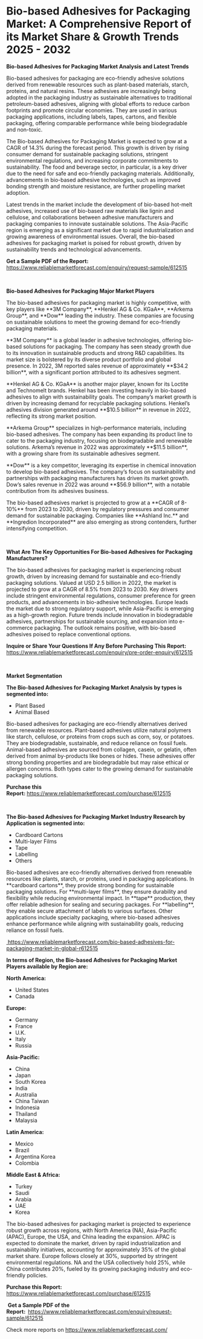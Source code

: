 <p><h1>Bio-based Adhesives for Packaging Market: A Comprehensive Report of its Market Share & Growth Trends 2025 - 2032</h1></p><p><strong>Bio-based Adhesives for Packaging Market Analysis and Latest Trends</strong></p>
<p><p>Bio-based adhesives for packaging are eco-friendly adhesive solutions derived from renewable resources such as plant-based materials, starch, proteins, and natural resins. These adhesives are increasingly being adopted in the packaging industry as sustainable alternatives to traditional petroleum-based adhesives, aligning with global efforts to reduce carbon footprints and promote circular economies. They are used in various packaging applications, including labels, tapes, cartons, and flexible packaging, offering comparable performance while being biodegradable and non-toxic.</p><p>The Bio-based Adhesives for Packaging Market is expected to grow at a CAGR of 14.3% during the forecast period. This growth is driven by rising consumer demand for sustainable packaging solutions, stringent environmental regulations, and increasing corporate commitments to sustainability. The food and beverage sector, in particular, is a key driver due to the need for safe and eco-friendly packaging materials. Additionally, advancements in bio-based adhesive technologies, such as improved bonding strength and moisture resistance, are further propelling market adoption.</p><p>Latest trends in the market include the development of bio-based hot-melt adhesives, increased use of bio-based raw materials like lignin and cellulose, and collaborations between adhesive manufacturers and packaging companies to innovate sustainable solutions. The Asia-Pacific region is emerging as a significant market due to rapid industrialization and growing awareness of environmental issues. Overall, the bio-based adhesives for packaging market is poised for robust growth, driven by sustainability trends and technological advancements.</p></p>
<p><strong>Get a Sample PDF of the Report:&nbsp;</strong> <a href="https://www.reliablemarketforecast.com/enquiry/request-sample/612515?utm_campaign=1743&utm_medium=2&utm_source=Github&utm_content=ia&utm_term=20012025&utm_id=bio-based-adhesives-for-packaging">https://www.reliablemarketforecast.com/enquiry/request-sample/612515</a></p>
<p>&nbsp;</p>
<p><strong>Bio-based Adhesives for Packaging Major Market Players</strong></p>
<p><p>The bio-based adhesives for packaging market is highly competitive, with key players like **3M Company**, **Henkel AG & Co. KGaA**, **Arkema Group**, and **Dow** leading the industry. These companies are focusing on sustainable solutions to meet the growing demand for eco-friendly packaging materials.</p><p>**3M Company** is a global leader in adhesive technologies, offering bio-based solutions for packaging. The company has seen steady growth due to its innovation in sustainable products and strong R&D capabilities. Its market size is bolstered by its diverse product portfolio and global presence. In 2022, 3M reported sales revenue of approximately **$34.2 billion**, with a significant portion attributed to its adhesives segment.</p><p>**Henkel AG & Co. KGaA** is another major player, known for its Loctite and Technomelt brands. Henkel has been investing heavily in bio-based adhesives to align with sustainability goals. The company’s market growth is driven by increasing demand for recyclable packaging solutions. Henkel’s adhesives division generated around **$10.5 billion** in revenue in 2022, reflecting its strong market position.</p><p>**Arkema Group** specializes in high-performance materials, including bio-based adhesives. The company has been expanding its product line to cater to the packaging industry, focusing on biodegradable and renewable solutions. Arkema’s revenue in 2022 was approximately **$11.5 billion**, with a growing share from its sustainable adhesives segment.</p><p>**Dow** is a key competitor, leveraging its expertise in chemical innovation to develop bio-based adhesives. The company’s focus on sustainability and partnerships with packaging manufacturers has driven its market growth. Dow’s sales revenue in 2022 was around **$56.9 billion**, with a notable contribution from its adhesives business.</p><p>The bio-based adhesives market is projected to grow at a **CAGR of 8-10%** from 2023 to 2030, driven by regulatory pressures and consumer demand for sustainable packaging. Companies like **Ashland Inc.** and **Ingredion Incorporated** are also emerging as strong contenders, further intensifying competition.</p></p>
<p>&nbsp;</p>
<p><strong>What Are The Key Opportunities For Bio-based Adhesives for Packaging Manufacturers?</strong></p>
<p><p>The bio-based adhesives for packaging market is experiencing robust growth, driven by increasing demand for sustainable and eco-friendly packaging solutions. Valued at USD 2.5 billion in 2022, the market is projected to grow at a CAGR of 8.5% from 2023 to 2030. Key drivers include stringent environmental regulations, consumer preference for green products, and advancements in bio-adhesive technologies. Europe leads the market due to strong regulatory support, while Asia-Pacific is emerging as a high-growth region. Future trends include innovation in biodegradable adhesives, partnerships for sustainable sourcing, and expansion into e-commerce packaging. The outlook remains positive, with bio-based adhesives poised to replace conventional options.</p></p>
<p><strong>Inquire or Share Your Questions If Any Before Purchasing This Report:</strong> <a href="https://www.reliablemarketforecast.com/enquiry/pre-order-enquiry/612515?utm_campaign=1743&utm_medium=2&utm_source=Github&utm_content=ia&utm_term=20012025&utm_id=bio-based-adhesives-for-packaging">https://www.reliablemarketforecast.com/enquiry/pre-order-enquiry/612515</a></p>
<p>&nbsp;</p>
<p><strong>Market Segmentation</strong></p>
<p><strong>The Bio-based Adhesives for Packaging Market Analysis by types is segmented into:</strong></p>
<p><ul><li>Plant Based</li><li>Animal Based</li></ul></p>
<p><p>Bio-based adhesives for packaging are eco-friendly alternatives derived from renewable resources. Plant-based adhesives utilize natural polymers like starch, cellulose, or proteins from crops such as corn, soy, or potatoes. They are biodegradable, sustainable, and reduce reliance on fossil fuels. Animal-based adhesives are sourced from collagen, casein, or gelatin, often derived from animal by-products like bones or hides. These adhesives offer strong bonding properties and are biodegradable but may raise ethical or allergen concerns. Both types cater to the growing demand for sustainable packaging solutions.</p></p>
<p><strong>Purchase this Report:&nbsp;</strong><a href="https://www.reliablemarketforecast.com/purchase/612515?utm_campaign=1743&utm_medium=2&utm_source=Github&utm_content=ia&utm_term=20012025&utm_id=bio-based-adhesives-for-packaging">https://www.reliablemarketforecast.com/purchase/612515</a></p>
<p>&nbsp;</p>
<p><strong>The Bio-based Adhesives for Packaging Market Industry Research by Application is segmented into:</strong></p>
<p><ul><li>Cardboard Cartons</li><li>Multi-layer Films</li><li>Tape</li><li>Labelling</li><li>Others</li></ul></p>
<p><p>Bio-based adhesives are eco-friendly alternatives derived from renewable resources like plants, starch, or proteins, used in packaging applications. In **cardboard cartons**, they provide strong bonding for sustainable packaging solutions. For **multi-layer films**, they ensure durability and flexibility while reducing environmental impact. In **tape** production, they offer reliable adhesion for sealing and securing packages. For **labelling**, they enable secure attachment of labels to various surfaces. Other applications include specialty packaging, where bio-based adhesives enhance performance while aligning with sustainability goals, reducing reliance on fossil fuels.</p></p>
<p><a href="https://www.reliablemarketforecast.com/bio-based-adhesives-for-packaging-market-in-global-r612515?utm_campaign=1743&utm_medium=2&utm_source=Github&utm_content=ia&utm_term=20012025&utm_id=bio-based-adhesives-for-packaging">&nbsp;https://www.reliablemarketforecast.com/bio-based-adhesives-for-packaging-market-in-global-r612515</a></p>
<p><strong>In terms of Region, the Bio-based Adhesives for Packaging Market Players available by Region are:</strong></p>
<p>
    <p> <strong> North America: </strong>
        <ul>
            <li>United States</li>
            <li>Canada</li>
        </ul>
        </p> 
    <p> <strong> Europe: </strong>
        <ul>
            <li>Germany</li>
            <li>France</li>
            <li>U.K.</li>
            <li>Italy</li>
            <li>Russia</li>
        </ul>
        </p> 
    <p> <strong> Asia-Pacific: </strong>
        <ul>
            <li>China</li>
            <li>Japan</li>
            <li>South Korea</li>
            <li>India</li>
            <li>Australia</li>
            <li>China Taiwan</li>
            <li>Indonesia</li>
            <li>Thailand</li>
            <li>Malaysia</li>
        </ul>
        </p> 
    <p> <strong> Latin America: </strong>
        <ul>
            <li>Mexico</li>
            <li>Brazil</li>
            <li>Argentina Korea</li>
            <li>Colombia</li>
        </ul>
        </p> 
    <p> <strong> Middle East & Africa: </strong>
        <ul>
            <li>Turkey</li>
            <li>Saudi</li>
            <li>Arabia</li>
            <li>UAE</li>
            <li>Korea</li>
        </ul>
    </p>
    </p>
<p><p>The bio-based adhesives for packaging market is projected to experience robust growth across regions, with North America (NA), Asia-Pacific (APAC), Europe, the USA, and China leading the expansion. APAC is expected to dominate the market, driven by rapid industrialization and sustainability initiatives, accounting for approximately 35% of the global market share. Europe follows closely at 30%, supported by stringent environmental regulations. NA and the USA collectively hold 25%, while China contributes 20%, fueled by its growing packaging industry and eco-friendly policies.</p></p>
<p><strong>Purchase this Report: </strong><a href="https://www.reliablemarketforecast.com/purchase/612515?utm_campaign=1743&utm_medium=2&utm_source=Github&utm_content=ia&utm_term=20012025&utm_id=bio-based-adhesives-for-packaging">https://www.reliablemarketforecast.com/purchase/612515</a></p>
<p>&nbsp;<strong>Get a Sample PDF of the Report:&nbsp;&nbsp;</strong><a href="https://www.reliablemarketforecast.com/enquiry/request-sample/612515?utm_campaign=1743&utm_medium=2&utm_source=Github&utm_content=ia&utm_term=20012025&utm_id=bio-based-adhesives-for-packaging">https://www.reliablemarketforecast.com/enquiry/request-sample/612515</a></p>
<p><strong></strong></p>
<p>Check more reports on <a href="https://www.reliablemarketforecast.com/?utm_campaign=1743&utm_medium=2&utm_source=Github&utm_content=ia&utm_term=20012025&utm_id=bio-based-adhesives-for-packaging">https://www.reliablemarketforecast.com/</a></p>